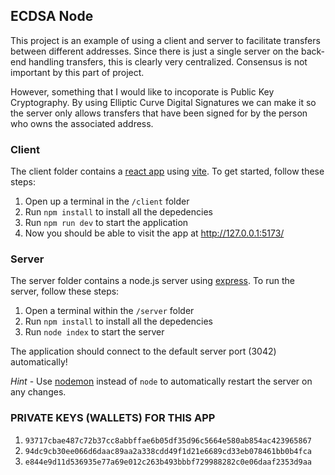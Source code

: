 ## ECDSA Node

This project is an example of using a client and server to facilitate transfers between different addresses. Since there is just a single server on the back-end handling transfers, this is clearly very centralized. Consensus is not important by this part of project.

However, something that I would like to incoporate is Public Key Cryptography. By using Elliptic Curve Digital Signatures we can make it so the server only allows transfers that have been signed for by the person who owns the associated address.
 
### Client

The client folder contains a [react app](https://reactjs.org/) using [vite](https://vitejs.dev/). To get started, follow these steps:

1. Open up a terminal in the `/client` folder
2. Run `npm install` to install all the depedencies
3. Run `npm run dev` to start the application 
4. Now you should be able to visit the app at http://127.0.0.1:5173/

### Server

The server folder contains a node.js server using [express](https://expressjs.com/). To run the server, follow these steps:

1. Open a terminal within the `/server` folder 
2. Run `npm install` to install all the depedencies 
3. Run `node index` to start the server 

The application should connect to the default server port (3042) automatically! 

_Hint_ - Use [nodemon](https://www.npmjs.com/package/nodemon) instead of `node` to automatically restart the server on any changes.

### PRIVATE KEYS (WALLETS) FOR THIS APP

1. `93717cbae487c72b37cc8abbffae6b05df35d96c5664e580ab854ac423965867`
2. `94dc9cb30ee066d6daac89aa2a338cdd49f1d21e6689cd33eb078461bb0b4fca`
3. `e844e9d11d536935e77a69e012c263b493bbbf729988282c0e06daaf2353d9aa`
